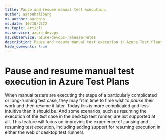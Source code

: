 ```yaml
---
title: Pause and resume manual test execution.
author: aaronhallberg
ms.author: aaronha
ms.date: 10/10/2022
ms.topic: article
ms.service: azure-devops
ms.subservice: azure-devops-release-notes
description: Pause and resume manual test execution in Azure Test Plans
hide_comments: true
---
```


# Pause and resume manual test execution in Azure Test Plans

When manual testers are executing the steps of a particularly complicated or long-running test case, they may from
time to time wish to *pause* their work and then resume it later. Today this is more complicated and less intuitive
than it should be. And some scenarios, such as resuming the execution of the test case in the desktop test runner,
are not supported at all. This feature will focus on improving the experience of pausing and resuming test execution,
including adding support for resuming execution in either the web or desktop test runners.  
